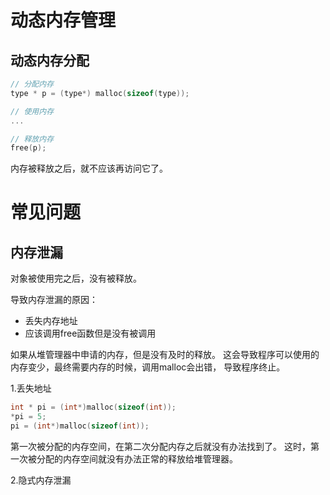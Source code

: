 # 动态内存管理

## 动态内存分配
```c
// 分配内存
type * p = (type*) malloc(sizeof(type));

// 使用内存
...

// 释放内存
free(p);
```
内存被释放之后，就不应该再访问它了。
# 常见问题
## 内存泄漏
对象被使用完之后，没有被释放。

导致内存泄漏的原因：
* 丢失内存地址
* 应该调用free函数但是没有被调用

如果从堆管理器中申请的内存，但是没有及时的释放。
这会导致程序可以使用的内存变少，最终需要内存的时候，调用malloc会出错，
导致程序终止。

1.丢失地址
```c
int * pi = (int*)malloc(sizeof(int));
*pi = 5;
pi = (int*)malloc(sizeof(int));
```

第一次被分配的内存空间，在第二次分配内存之后就没有办法找到了。
这时，第一次被分配的内存空间就没有办法正常的释放给堆管理器。

2.隐式内存泄漏
